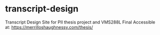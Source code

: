 # transcript-design

Transcript Design Site for PII thesis project and VMS288L Final
Accessible at: https://merrilloshaughnessy.com/thesis/
